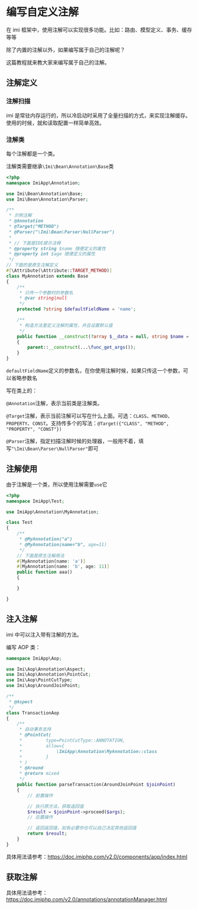 # 编写自定义注解

在 imi 框架中，使用注解可以实现很多功能。比如：路由、模型定义、事务、缓存等等

除了内置的注解以外，如果编写属于自己的注解呢？

这篇教程就来教大家来编写属于自己的注解。

## 注解定义

### 注解扫描

imi 是常驻内存运行的，所以冷启动时采用了全量扫描的方式，来实现注解缓存。使用的时候，就和读取配置一样简单高效。

### 注解类

每个注解都是一个类。

注解类需要继承`\Imi\Bean\Annotation\Base`类

```php
<?php
namespace ImiApp\Annotation;

use Imi\Bean\Annotation\Base;
use Imi\Bean\Annotation\Parser;

/**
 * 示例注解
 * @Annotation
 * @Target("METHOD")
 * @Parser("\Imi\Bean\Parser\NullParser")
 * 
 * // 下面是IDE提示注释
 * @property string $name 随便定义的属性
 * @property int $age 随便定义的属性
 */
// 下面的是原生注解定义
#[\Attribute(\Attribute::TARGET_METHOD)]
class MyAnnotation extends Base
{
    /**
     * 只传一个参数时的参数名
     * @var string|null
     */
    protected ?string $defaultFieldName = 'name';

    /**
     * 构造方法里定义注解的属性，并且设置默认值
     */
    public function __construct(?array $__data = null, string $name = '', int $age = 0)
    {
        parent::__construct(...\func_get_args());
    }
}
```

`defaultFieldName`定义的参数名，在你使用注解时候，如果只传这一个参数，可以省略参数名

写在类上的：

`@Annotation`注解，表示当前类是注解类。

`@Target`注解，表示当前注解可以写在什么上面。可选：`CLASS`、`METHOD`、`PROPERTY`、`CONST`。支持传多个的写法：`@Target({"CLASS", "METHOD", "PROPERTY", "CONST"})`

`@Parser`注解，指定扫描注解时候的处理器，一般用不着，填写`"\Imi\Bean\Parser\NullParser"`即可

## 注解使用

由于注解是一个类，所以使用注解需要`use`它

```php
<?php
namespace ImiApp\Test;

use ImiApp\Annotation\MyAnnotation;

class Test
{
    /**
     * @MyAnnotation("a")
     * @MyAnnotation(name="b", age=11)
     */
    // 下面是原生注解用法
    #[MyAnnotation(name: 'a')]
    #[MyAnnotation(name: 'b', age: 11)]
    public function aaa()
    {

    }

}
```

## 注入注解

imi 中可以注入带有注解的方法。

编写 AOP 类：

```php
namespace ImiApp\Aop;

use Imi\Aop\Annotation\Aspect;
use Imi\Aop\Annotation\PointCut;
use Imi\Aop\PointCutType;
use Imi\Aop\AroundJoinPoint;

/**
 * @Aspect
 */
class TransactionAop
{
    /**
     * 自动事务支持
     * @PointCut(
     *         type=PointCutType::ANNOTATION,
     *         allow={
     *             \ImiApp\Annotation\MyAnnotation::class
     *         }
     * )
     * @Around
     * @return mixed
     */
    public function parseTransaction(AroundJoinPoint $joinPoint)
    {
        // 前置操作

        // 执行原方法，获取返回值
        $result = $joinPoint->proceed($args);
        // 后置操作

        // 返回返回值，如有必要你也可以自己决定其他返回值
        return $result;
	}
}
```

具体用法请参考：<https://doc.imiphp.com/v2.0/components/aop/index.html>

## 获取注解

具体用法请参考：<https://doc.imiphp.com/v2.0/annotations/annotationManager.html>
